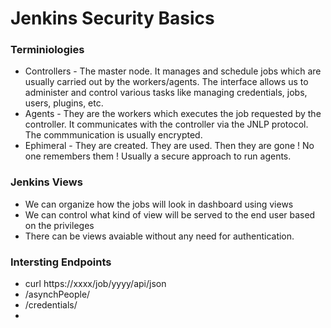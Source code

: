 # Jenkins Security Basics

### Terminiologies

- Controllers - The master node. It manages and schedule jobs which are usually carried out by the workers/agents. The interface allows us to administer and control various tasks like managing credentials, jobs, users, plugins, etc. 
- Agents - They are the workers which executes the job requested by the controller. It communicates with the controller via the JNLP protocol. The commmunication is usually encrypted.
- Ephimeral - They are created. They are used. Then they are gone ! No one remembers them ! Usually a secure approach to run agents.

### Jenkins Views

- We can organize how the jobs will look in dashboard using views
- We can control what kind of view will be served to the end user based on the privileges
- There can be views avaiable without any need for authentication.

### Intersting Endpoints
- curl https://xxxx/job/yyyy/api/json
- /asynchPeople/
- /credentials/
- 
